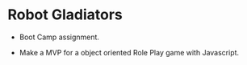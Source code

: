 # Robot Gladiators

- Boot Camp assignment.

- Make a MVP for a object oriented Role Play game with Javascript.
